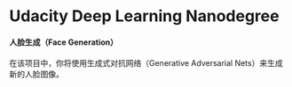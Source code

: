# Udacity Deep Learning Nanodegree
#### 人脸生成（Face Generation）
在该项目中，你将使用生成式对抗网络（Generative Adversarial Nets）来生成新的人脸图像。
